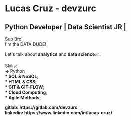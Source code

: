 # Lucas Cruz - devzurc
## Python Developer | Data Scientist JR |
<p>
  Sup Bro!<br>
  I'm the DATA DUDE!
</p>
<p>
  Let's talk about <b>analytics</b> and <b>data science</b>📈.
</p>
<p>
  Skills: <br>
  <b> -> </b> Python <br>
  <b>* SQL  & NoSQL</b>;<br>
  <b>* HTML & CSS</b>;<br>
  <b>* GIT  & GIT-FLOW</b>;<br>
  <b>* Cloud Computing</b>;<br>
  <b>* Agile Methods</b>;<br>
</p>
<b>gitlab: https://gitlab.com/devzurc</b><br>
<b>linkedin: https://www.linkedin.com/in/lucas-cruz/</b>

  
